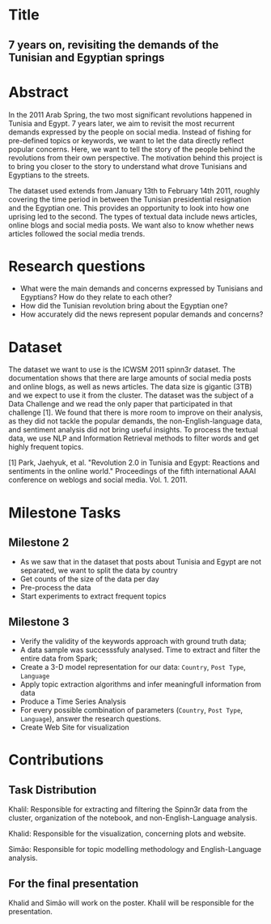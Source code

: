 # Title

## 7 years on, revisiting the demands of the Tunisian and Egyptian springs 
 
# Abstract
In the 2011 Arab Spring, the two most significant revolutions happened in Tunisia and Egypt. 7 years later, we aim to revisit the most recurrent demands expressed by the people on social media. Instead of fishing for pre-defined topics or keywords, we want to let the data directly reflect popular concerns. Here, we want to tell the story of the people behind the revolutions from their own perspective. The motivation behind this project is to bring you closer to the story to understand what drove Tunisians and Egyptians to the streets.
 
The dataset used extends from January 13th to February 14th 2011, roughly covering the time period in between the Tunisian presidential resignation and the Egyptian one. This provides an opportunity to look into how one uprising led to the second. The types of textual data include news articles, online blogs and social media posts. We want also to know whether news articles followed the social media trends.
 
# Research questions
- What were the main demands and concerns expressed by Tunisians and Egyptians? How do they relate to each other?
- How did the Tunisian revolution bring about the Egyptian one?
- How accurately did the news represent popular demands and concerns?
 
# Dataset
The dataset we want to use is the ICWSM 2011 spinn3r dataset. The documentation shows that there are large amounts of social media posts and online blogs, as well as news articles. The data size is gigantic (3TB) and we expect to use it from the cluster. The dataset was the subject of a Data Challenge and we read the only paper that participated in that challenge [1]. We found that there is more room to improve on their analysis, as they did not tackle the popular demands, the non-English-language data, and sentiment analysis did not bring useful insights. To process the textual data, we use NLP and Information Retrieval methods to filter words and get highly frequent topics.
 
[1] Park, Jaehyuk, et al. "Revolution 2.0 in Tunisia and Egypt: Reactions and sentiments in the online world." Proceedings of the fifth international AAAI conference on weblogs and social media. Vol. 1. 2011.
 
# Milestone Tasks

## Milestone 2
- As we saw that in the dataset that posts about Tunisia and Egypt are not separated, we want to split the data by country
- Get counts of the size of the data per day
- Pre-process the data
- Start experiments to extract frequent topics
 
## Milestone 3
- Verify the validity of the keywords approach with ground truth data;
- A data sample was successsfuly analysed. Time to extract and filter the entire data from Spark;
- Create a 3-D model representation for our data: `Country`,  `Post Type`, `Language`
- Apply topic extraction algorithms and infer meaningfull information from data
- Produce a Time Series Analysis
- For every possible combination of parameters (`Country`,  `Post Type`, `Language`), answer the research questions.
- Create Web Site for visualization
 
# Contributions

## Task Distribution
 
Khalil: Responsible for extracting and filtering the Spinn3r data from the cluster, organization of the notebook, and non-English-Language analysis.
 
Khalid: Responsible for the visualization, concerning plots and website.
 
Simão: Responsible for topic modelling methodology and English-Language analysis.
 
## For the final presentation

Khalid and Simão will work on the poster. Khalil will be responsible for the presentation.
 
